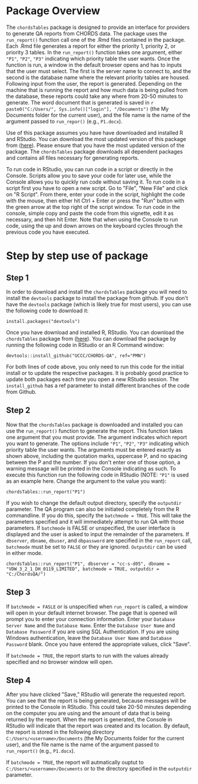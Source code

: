 # Package Overview

The `chordsTables` package is designed to provide an interface for providers to generate QA reports from CHORDS data.  The package uses the `run_report()` function call one of the .Rmd files contained in the package.  Each .Rmd file generates a report for either the priority 1, priority 2, or priority 3 tables.  In the `run_report()`  function takes one argument, either `"P1"`, `"P2"`, `"P3"` indicating which priority table the user wants.  Once the function is run, a window in the default browser opens and has to inputs that the user must select.  The first is the server name to connect to, and the second is the database name where the relevant priority tables are housed.  Following input from the user, the report is generated.  Depending on the machine that is running the report and how much data is being pulled from the database, these reports could take any where from 20-50 minutes to generate. The word document that is generated is saved in `r paste0("C:/Users/", Sys.info()["login"], "/Documents")` (the My Documents folder for the current user), and the file name is the name of the argument passed to `run_repor()` (e.g., `P1.docx`).

Use of this package assumes you have have downloaded and installed R and RStudio.  You can download the most updated version of this package from ([here](https://github.com/UCCC/CHORDS-QA/tree/PMN)).  Please ensure that you have the most updated version of the package.  The `chordsTables` package downloads all dependent packages and contains all files necessary for generating reports.

To run code in RStudio, you can run code in a script or directly in the Console.  Scripts allow you to save your code for later use, while the Console allows you to quickly run code without saving it. To run code in a script first you have to open a new script. Go to "File", "New File" and click on "R Script".  From there, enter your code in the script, highlight the code with the mouse, then either hit Ctrl + Enter or press the "Run" button with the green arrow at the top right of the script window.  To run code in the console, simple copy and paste the code from this vignette, edit it as necessary, and then hit Enter.  Note that when using the Console to run code, using the up and down arrows on the keyboard cycles through the previous code you have executed.    

# Step by step use of package

## Step 1

In order to download and install the `chordsTables` package you will need to install the `devtools` package to install the package from github.  If you don't have the `devtools` package (which is likely true for most users), you can use the following code to download it:

```{r, eval=FALSE}
install.packages("devtools")
```

Once you have download and installed R, RStudio.  You can download the `chordsTables` package from ([here](https://github.com/UCCC/CHORDS-QA)). You can download the package by running the following code in RStudio or an R Command window:

```{r, eval=FALSE}
devtools::install_github("UCCC/CHORDS-QA", ref="PMN")
```

For both lines of code above, you only need to run this code for the initial install or to update the respective packages.  It is probably good practice to update both packages each time you open a new RStudio session.  The `install_github` has a ref parameter to install different branches of the code from Github.


## Step 2

Now that the `chordsTables` package is downloaded and installed you can use the `run_report()` function to generate the report.  This function takes one argument that you must provide.  The argument indicates which report you want to generate.  The options include `"P1"`, `"P2"`, `"P3"` indicating which priority table the user wants.  The arguments must be entered exactly as shown above, including the quotation marks, uppercase P, and no spacing between the P and the number.  If you don't enter one of those option, a warning message will be printed in the Console indicating as such.  To execute this function run the following code in RStudio (NOTE: `"P1"` is used as an example here.  Change the argument to the value you want):

```{r, eval=FALSE}
chordsTables::run_report("P1")
```

If you wish to change the default output directory, specify the `outputdir` parameter.  The QA program can also be initiated completely from the R commandline.  If you do this, specify the `batchmode = TRUE`.  This will take the parameters specified and it will immediately attempt to run QA with those parameters.  If `batchmode` is FALSE or unspecified, the user interface is displayed and the user is asked to input the remainder of the parameters.  If `dbserver`, `dbname`, `dbuser`, and `dbpassword` are specified in the `run_report` call, `batchmode` must be set to `FALSE` or they are ignored. `Outputdir` can be used in either mode.

```{r, eval=FALSE}
chordsTables::run_report("P1", dbserver = "cc-s-d05", dbname = "VDW_3_2_1_DH_0119_LIMITED", batchmode = TRUE, outputdir = "C:/ChordsQA/")
```

## Step 3

If `batchmode = FASLE` or is unspecified when `run_report` is called, a window will open in your default internet browser.  The page that is opened will prompt you to enter your connection information.  Enter your `Database Server Name` and the `Database Name`.  Enter the `Database User Name` and `Database Password` if you are using SQL Authentication.  If you are using Windows authentication, leave the `Database User Name` and `Database Password` blank. Once you have entered the appropriate values, click "Save".

If `batchmode = TRUE`, the report starts to run with the values already specified and no browser window will open.

## Step 4

After you have clicked "Save," RStudio will generate the requested report. You can see that the report is being generated, because messages will be printed to the Console in RStudio.  This could take 20-50 minutes depending on the computer you are using and the amount of data that is being returned by the report.  When the report is generated, the Console in RStudio will indicate that the report was created and its location.  By default, the report is stored in the following directory `C:/Users/<username>/Documents` (the My Documents folder for the current user), and the file name is the name of the argument passed to `run_report()` (e.g., `P1.docx`).

If `batchmode = TRUE`, the report will autmatically ouptut to `C:/Users/<username>/Documents` or to the directory specified in the `outputdir` parameter.

